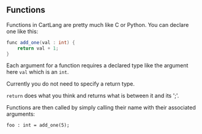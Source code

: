## Functions

Functions in CartLang are pretty much like C or Python. You can declare one like this:

```Java
func add_one(val : int) {
    return val + 1;
}
```
Each argument for a function requires a declared type like the argument here `val` which is an `int`.

Currently you do not need to specify a return type.

`return` does what you think and returns what is between it and its ';'.

Functions are then called by simply calling their name with their associated arguments:
```Odin
foo : int = add_one(5);
```
